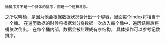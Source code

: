 `桶排序并不是一个具体的排序，而是一个逻辑概念。`

之所以叫桶，是因为他会根据数据状况设计出一个容器，里面每个index将相当于一个桶。
在遍历数据的时候将根据划分将数据一次放入每个桶中，遍历结束后将桶依次倒出。
在每个桶内部，数据会被处理成有序结构。
具体操作可以参考记数排序。

